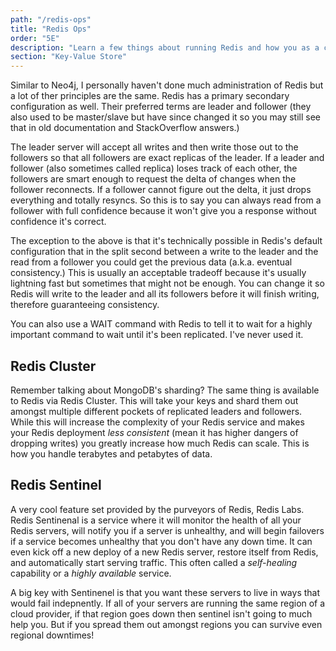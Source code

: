 ```yaml
---
path: "/redis-ops"
title: "Redis Ops"
order: "5E"
description: "Learn a few things about running Redis and how you as a coder can maximize your effectiveness with Redis."
section: "Key-Value Store"
---
```


Similar to Neo4j, I personally haven't done much administration of Redis but a lot of ther principles are the same. Redis has a primary secondary configuration as well. Their preferred terms are leader and follower (they also used to be master/slave but have since changed it so you may still see that in old documentation and StackOverflow answers.)

The leader server will accept all writes and then write those out to the followers so that all followers are exact replicas of the leader. If a leader and follower (also sometimes called replica) loses track of each other, the followers are smart enough to request the delta of changes when the follower reconnects. If a follower cannot figure out the delta, it just drops everything and totally resyncs. So this is to say you can always read from a follower with full confidence because it won't give you a response without confidence it's correct.

The exception to the above is that it's technically possible in Redis's default configuration that in the split second between a write to the leader and the read from a follower you could get the previous data (a.k.a. eventual consistency.) This is usually an acceptable tradeoff because it's usually lightning fast but sometimes that might not be enough. You can change it so Redis will write to the leader and all its followers before it will finish writing, therefore guaranteeing consistency.

You can also use a WAIT command with Redis to tell it to wait for a highly important command to wait until it's been replicated. I've never used it.

## Redis Cluster

Remember talking about MongoDB's sharding? The same thing is available to Redis via Redis Cluster. This will take your keys and shard them out amongst multiple different pockets of replicated leaders and followers. While this will increase the complexity of your Redis service and makes your Redis deployment _less consistent_ (mean it has higher dangers of dropping writes) you greatly increase how much Redis can scale. This is how you handle terabytes and petabytes of data.

## Redis Sentinel

A very cool feature set provided by the purveyors of Redis, Redis Labs. Redis Sentinenal is a service where it will monitor the health of all your Redis servers, will notify you if a server is unhealthy, and will begin failovers if a service becomes unhealthy that you don't have any down time. It can even kick off a new deploy of a new Redis server, restore itself from Redis, and automatically start serving traffic. This often called a _self-healing_ capability or a _highly available_ service.

A big key with Sentinenel is that you want these servers to live in ways that would fail indepnently. If all of your servers are running the same region of a cloud provider, if that region goes down then sentinel isn't going to much help you. But if you spread them out amongst regions you can survive even regional downtimes!
